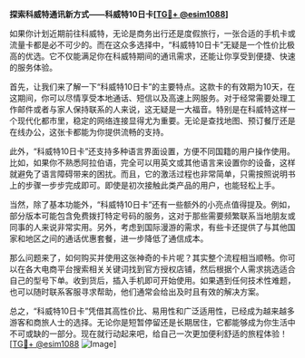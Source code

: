 **探索科威特通讯新方式——科威特10日卡[[TG💪+ @esim1088](https://t.me/s/esim1088)]**

如果你计划近期前往科威特，无论是商务出行还是度假旅行，一张合适的手机卡或流量卡都是必不可少的。而在这众多选择中，“科威特10日卡”无疑是一个性价比极高的优选。它不仅能满足你在科威特期间的通讯需求，还能让你享受到便捷、快速的服务体验。

首先，让我们来了解一下“科威特10日卡”的主要特点。这款卡的有效期为10天，在这期间，你可以尽情享受本地通话、短信以及高速上网服务。对于经常需要处理工作邮件或者与家人保持联系的人来说，这无疑是一大福音。特别是在科威特这样一个现代化都市里，稳定的网络连接显得尤为重要。无论是查找地图、预订餐厅还是在线办公，这张卡都能为你提供流畅的支持。

此外，“科威特10日卡”还支持多种语言界面设置，方便不同国籍的用户操作使用。比如，如果你不熟悉阿拉伯语，完全可以用英文或其他语言来设置你的设备，这样就避免了语言障碍带来的困扰。而且，它的激活过程也非常简单，只需按照说明书上的步骤一步步完成即可。即使是初次接触此类产品的用户，也能轻松上手。

当然，除了基本功能外，“科威特10日卡”还有一些额外的小亮点值得提及。例如，部分版本可能包含免费拨打特定号码的服务，这对于那些需要频繁联系当地朋友或同事的人来说非常实用。另外，考虑到国际漫游的需求，有些卡还提供了与其他国家和地区之间的通话优惠套餐，进一步降低了通信成本。

那么问题来了，如何购买并使用这张神奇的卡片呢？其实整个流程相当顺畅。你可以在各大电商平台搜索相关关键词找到官方授权店铺，然后根据个人需求挑选适合自己的型号下单。收到货后，插入手机即可开始使用。如果遇到任何技术性难题，也可以随时联系客服寻求帮助，他们通常会给出及时且有效的解决方案。

总之，“科威特10日卡”凭借其高性价比、易用性和广泛适用性，已经成为越来越多游客和商旅人士的选择。无论你是短暂停留还是长期居住，它都能够成为你生活中不可或缺的一部分。现在就行动起来吧，给自己一次更加便利舒适的旅程体验！[[TG💪+ @esim1088](https://t.me/s/esim1088) ![Image](https://i.postimg.cc/4NQfJmqS/Snipaste-2025-05-13-00-14-12.png)]